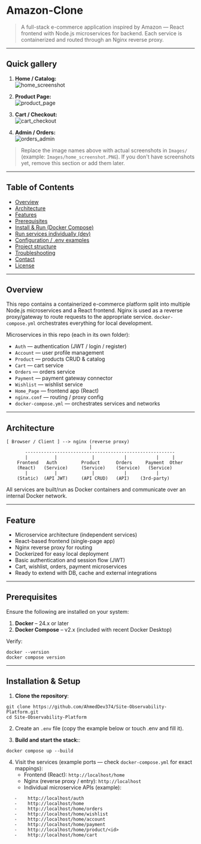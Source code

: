 # Amazon-Clone

> A full-stack e-commerce application inspired by Amazon — React frontend with Node.js microservices for backend. Each service is containerized and routed through an Nginx reverse proxy.

---

## Quick gallery

1. **Home / Catalog:**  
   ![home_screenshot](Images/home_screenshot.PNG)

2. **Product Page:**  
   ![product_page](Images/product_page.PNG)

3. **Cart / Checkout:**  
   ![cart_checkout](Images/cart_checkout.PNG)

4. **Admin / Orders:**  
   ![orders_admin](Images/orders_admin.PNG)

> Replace the image names above with actual screenshots in `Images/` (example: `Images/home_screenshot.PNG`). If you don't have screenshots yet, remove this section or add them later.

---

## Table of Contents

- [Overview](#overview)  
- [Architecture](#architecture)  
- [Features](#features)  
- [Prerequisites](#prerequisites)  
- [Install & Run (Docker Compose)](#install--run-docker-compose)  
- [Run services individually (dev)](#run-services-individually-dev)  
- [Configuration / .env examples](#configuration--env)  
- [Project structure](#project-structure)  
- [Troubleshooting](#troubleshooting)  
- [Contact](#contact)  
- [License](#license)

---

## Overview

This repo contains a containerized e-commerce platform split into multiple Node.js microservices and a React frontend. Nginx is used as a reverse proxy/gateway to route requests to the appropriate service. `docker-compose.yml` orchestrates everything for local development.

Microservices in this repo (each in its own folder):
- `Auth` — authentication (JWT / login / register)
- `Account` — user profile management
- `Product` — products CRUD & catalog
- `Cart` — cart service
- `Orders` — orders service
- `Payment` — payment gateway connector
- `Wishlist` — wishlist service
- `Home_Page` — frontend app (React)
- `nginx.conf` — routing / proxy config
- `docker-compose.yml` — orchestrates services and networks

---

## Architecture

```plaintext
[ Browser / Client ] --> nginx (reverse proxy)
                               |
       --------------------------------------------------------
       |          |             |           |           |     |
    Frontend   Auth         Product      Orders     Payment  Other
    (React)   (Service)     (Service)    (Service)   (Service)
       |          |             |           |           |
    (Static)  (API JWT)     (API CRUD)   (API)    (3rd-party)
```
All services are built/run as Docker containers and communicate over an internal Docker network.

---

## Feature
  - Microservice architecture (independent services)
  - React-based frontend (single-page app)
  - Nginx reverse proxy for routing
  - Dockerized for easy local deployment
  - Basic authentication and session flow (JWT)
  - Cart, wishlist, orders, payment microservices
  - Ready to extend with DB, cache and external integrations

---

## Prerequisites

Ensure the following are installed on your system:

1. **Docker** – 24.x or later
2. **Docker Compose** – v2.x (included with recent Docker Desktop)

Verify:

```plaintext
docker --version
docker compose version
```

---


## Installation & Setup

1. **Clone the repository**:
```plaintext
git clone https://github.com/AhmedDev374/Site-Observability-Platform.git
cd Site-Observability-Platform
```

2. Create an ```.env``` file (copy the example below or touch .env and fill it).

3. **Build and start the stack:**:
```plaintext
docker compose up --build
```
4. Visit the services (example ports — check ```docker-compose.yml``` for exact mappings):
   - Frontend (React): ```http://localhost/home```
   - Nginx (reverse proxy / entry): ```http://localhost```
   - Individual microservice APIs (example):
```plaintext
   -    http://localhost/auth
   -    http://localhost/home
   -    http://localhost/home/orders
   -    http://localhost/home/wishlist
   -    http://localhost/home/account
   -    http://localhost/home/payment
   -    http://localhost/home/product/<id>
   -    http://localhost/home/cart
```
